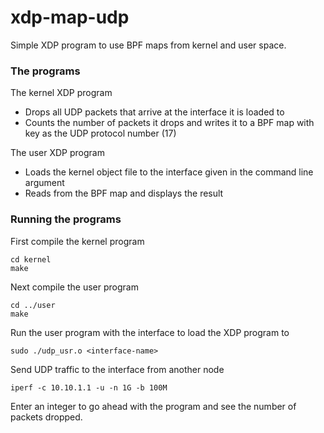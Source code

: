 # xdp-map-udp
Simple XDP program to use BPF maps from kernel and user space. 

### The programs

The kernel XDP program 
- Drops all UDP packets that arrive at the interface it is loaded to
- Counts the number of packets it drops and writes it to a BPF map with key as the UDP protocol number (17)

The user XDP program 
- Loads the kernel object file to the interface given in the command line argument
- Reads from the BPF map and displays the result

### Running the programs

First compile the kernel program
```
cd kernel
make
```

Next compile the user program
```
cd ../user
make
```

Run the user program with the interface to load the XDP program to
```
sudo ./udp_usr.o <interface-name>
```

Send UDP traffic to the interface from another node
```
iperf -c 10.10.1.1 -u -n 1G -b 100M
```

Enter an integer to go ahead with the program and see the number of packets dropped.

